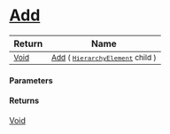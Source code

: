 # [Add](./HierarchyElement-100664121.md)



| Return | Name | 
| --- | --- | 
| <sub>[Void](https://docs.microsoft.com/en-us/dotnet/api/System.Void)</sub>| <sub>[Add](./HierarchyElement-100664121.md) ( [`HierarchyElement`](./../HierarchyElement.md) child )</sub>| <br>


#### Parameters

#### Returns
[Void](https://docs.microsoft.com/en-us/dotnet/api/System.Void)